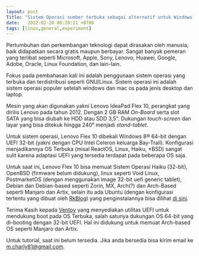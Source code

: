 ```yaml
---
layout: post
Title: "Sistem Operasi sumber terbuka sebagai alternatif untuk Windows dan MacOs pada Lenovo IdeaPad Flex 10."
date:   2022-02-20 00:20:21 +0700
tags: [linux,general,experiment]
---
```


Pertumbuhan dan perkembangan teknologi dapat dirasakan oleh manusia, baik didapatkan secara gratis maupun berbayar. Sangat banyak pemeran yang terlibat seperti Microsoft, Apple, Sony, Lenovo, Huawei, Google, Adobe, Oracle, Linux Foundation, dan lain-lain.

Fokus pada pembahasan kali ini adalah penggunaan sistem operasi yang terbuka dan terdistribusi seperti GNU/Linux. Sistem operasi ini adalah sistem operasi populer setelah windows dan mac os pada jenis desktop dan laptop.

Mesin yang akan digunakan yakni Lenovo IdeaPad Flex 10, perangkat yang dirilis Lenovo pada tahun 2012. Dengan 2 GB RAM *On-Board* serta slot SATA yang bisa diubah ke HDD atau SDD 3,5". Dukungan *touch-screen* dan layar yang bisa ditekuk hingga 240° menjadi *stand-tablet*.

Untuk sistem operasi, Lenovo Flex 10 dibekali Windows 8® 64-bit dengan UEFI 32-bit (yakni dengan CPU Intel Celeron keluarga Bay-Trail). Konfigurasi menjadikannya OS Terbuka (misal ReactOS, Linux, Haiku, *BSD) sangat sulit karena adaptasi UEFI yang tersedia terdapat pada beberapa OS saja.

Untuk saat ini, Lenovo Flex 10 bisa memuat Sistem Operasi Haiku (32-bit), OpenBSD (firmware belum didukung), linux seperti Void Linux, PostmarketOS (dengan menggunakan image 32-bit uefi generic tablet), Debian dan Debian-based seperti Zorin, MX, Arch(?) dan Arch-Based seperti Manjaro dan Artix, selain itu ada Ubuntu (dengan konfigurasi tertentu yang dibuat oleh [RkBlog](https://rkblog.dev/posts/pc-hardware/how-cool-lenovo-flex-10-netbook-and-how-install-linux-32-bit-uefi-system/)) yang penginstalannya bisa dilihat [di sini](https://https://mas4hmad.github.io/2025/01/20/Menginstal-Ubuntu-di-Lenovo-Flex-10/).

Terima Kasih kepada [Ventoy](https://www.ventoy.net/en/index.html) yang menyediakan utilitas UEFI untuk mendukung boot pada OS Terbuka, salah satunya dukungan OS 64-bit yang di-booting dengan 32-bit UEFI. Hal ini didukung untuk memuat Arch-based OS seperti Manjaro dan Artix.

Untuk tutorial, saat ini belum tersedia. Jika anda bersedia bisa kirim email ke m.charly81@gmail.com.
